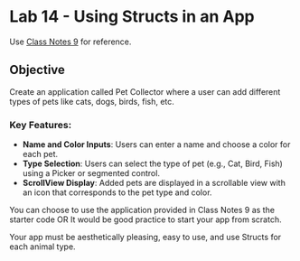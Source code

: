 # Lab 14 - Using Structs in an App

Use [Class Notes 9](
https://github.com/lmansfieldPC/iOSAppDevelopment/blob/main/Class_Notes9_UsingStructsInApps.md) for reference.

## Objective 
Create an application called Pet Collector where a user can add different types of pets like cats, dogs, birds, fish, etc.

### Key Features:
- **Name and Color Inputs**: Users can enter a name and choose a color for each pet.
- **Type Selection**: Users can select the type of pet (e.g., Cat, Bird, Fish) using a Picker or segmented control.
- **ScrollView Display**: Added pets are displayed in a scrollable view with an icon that corresponds to the pet type and color.

You can choose to use the application provided in Class Notes 9 as the starter code OR It would be good practice to start your app from scratch. 

Your app must be aesthetically pleasing, easy to use, and use Structs for each animal type.
